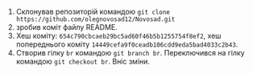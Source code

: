 1. Склонував репозиторій командою `git clone https://github.com/olegnovosad12/Novosad.git`
2. зробив коміт файлу README.
3. Хеш коміту: `654c790cbcaeb29bc5ad60f46b5b1255754f8ef2`, хеш попереднього коміту `14449cefa9f0ceadb106cdd9eda5bad4033c2b43`.
4. Створив гілку `br` командою `git branch br`. Переключився на гілку командою `git checkout br`. Вніс зміни.
